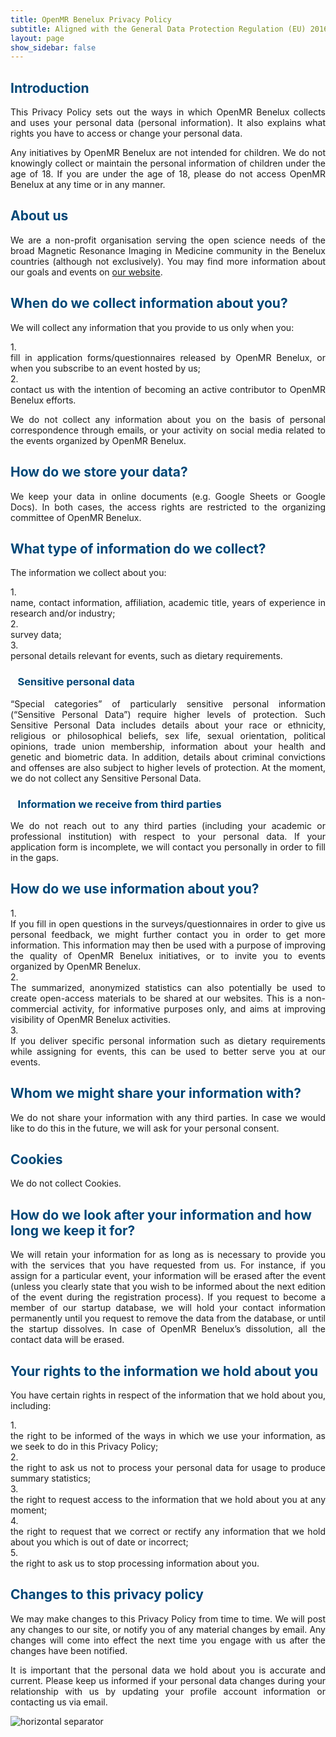 ```yaml
---
title: OpenMR Benelux Privacy Policy
subtitle: Aligned with the General Data Protection Regulation (EU) 2016/679 (GDPR)
layout: page
show_sidebar: false
---
```


<h2 style="color:#004777"> Introduction </h2> 
<p><div style="text-align: justify">This Privacy Policy sets out the ways in which OpenMR Benelux collects and uses your personal data (personal information). It also explains what rights you have to access or change your personal data.</div></p>
<p><div style="text-align: justify">Any initiatives by OpenMR Benelux are not intended for children. We do not knowingly collect or maintain the personal information of children under the age of 18. If you are under the age of 18, please do not access OpenMR Benelux at any time or in any manner.</div></p>

<h2 style="color:#004777"> About us </h2>
<p><div style="text-align: justify">We are a non-profit organisation serving the open science needs of the broad Magnetic Resonance Imaging in Medicine community in the Benelux countries (although not exclusively). You may find more information about our goals and events on <a href="https://openmrbenelux.github.io/">our website</a>.</div></p>

<h2 style="color:#004777"> When do we collect information about you? </h2>
<p><div style="text-align: justify">We will collect any information that you provide to us only when you:</div></p>
1. <div style="text-align: justify">fill in application forms/questionnaires released by OpenMR Benelux, or when you subscribe to an event hosted by us;</div>
2. <div style="text-align: justify">contact us with the intention of becoming an active contributor to OpenMR Benelux efforts.</div>
<p><div style="text-align: justify">We do not collect any information about you on the basis of personal correspondence through emails, or your activity on social media related to the events organized by OpenMR Benelux.</div></p>

<h2 style="color:#004777"> How do we store your data? </h2>
<p><div style="text-align: justify">We keep your data in online documents (e.g. Google Sheets or Google Docs). In both cases, the access rights are restricted to the organizing committee of OpenMR Benelux.</div></p>

<h2 style="color:#004777"> What type of information do we collect? </h2>
<p><div style="text-align: justify">The information we collect about you:</div></p>
1. <div style="text-align: justify">name, contact information, affiliation, academic title, years of experience in research and/or industry;</div>
2. <div style="text-align: justify"> survey data;</div>
3. <div style="text-align: justify">personal details relevant for events, such as dietary requirements.</div>

<h3 style="color:#004777"><i class="fas fa-info-circle" style="position: relative; top: -5px; text-indent: 0px; vertical-align: middle; color:#004777"></i>&nbsp;&nbsp; Sensitive personal data </h3>
<p><div style="text-align: justify">“Special categories” of particularly sensitive personal information (“Sensitive Personal Data”) require higher levels of protection. Such Sensitive Personal Data includes details about your race or ethnicity, religious or philosophical beliefs, sex life, sexual orientation, political opinions, trade union membership, information about your health and genetic and biometric data. In addition, details about criminal convictions and offenses are also subject to higher levels of protection. At the moment, we do not collect any Sensitive Personal Data.</div></p>

<h3 style="color:#004777"><i class="fas fa-info-circle" style="position: relative; top: -5px; text-indent: 0px; vertical-align: middle; color:#004777"></i>&nbsp;&nbsp; Information we receive from third parties </h3>
<p><div style="text-align: justify">We do not reach out to any third parties (including your academic or professional institution) with respect to your personal data. If your application form is incomplete, we will contact you personally in order to fill in the gaps.</div></p>

<h2 style="color:#004777"> How do we use information about you? </h2>
1.  <div style="text-align: justify">If you fill in open questions in the surveys/questionnaires in order to give us personal feedback, we might further contact you in order to get more information. This information may then be used with a purpose of improving the quality of OpenMR Benelux initiatives, or to invite you to events organized by OpenMR Benelux.</div>
2.  <div style="text-align: justify">The summarized, anonymized statistics can also potentially be used to create open-access materials to be shared at our websites. This is a non-commercial activity, for informative purposes only, and aims at improving visibility of OpenMR Benelux activities.</div>
3.  <div style="text-align: justify">If you deliver specific personal information such as dietary requirements while assigning for events, this can be used to better serve you at our events.</div>

<h2 style="color:#004777"> Whom we might share your information with? </h2>
<p><div style="text-align: justify">We do not share your information with any third parties. In case we would like to do this in the future, we will ask for your personal consent.</div></p>

<h2 style="color:#004777"> Cookies </h2>
<p><div style="text-align: justify">We do not collect Cookies.</div></p>

<h2 style="color:#004777"> How do we look after your information and how long we keep it for? </h2>
<p><div style="text-align: justify">We will retain your information for as long as is necessary to provide you with the services that you have requested from us. For instance, if you assign for a particular event, your information will be erased after the event (unless you clearly state that you wish to be informed about the next edition of the event during the registration process). If you request to become a member of our startup database, we will hold your contact information permanently until you request to remove the data from the database, or until the startup dissolves. In case of OpenMR Benelux’s dissolution, all the contact data will be erased.</div></p>

<h2 style="color:#004777"> Your rights to the information we hold about you </h2>
<p><div style="text-align: justify">You have certain rights in respect of the information that we hold about you, including:</div></p>
1.  <div style="text-align: justify">the right to be informed of the ways in which we use your information, as we seek to do in this Privacy Policy;</div>
2.  <div style="text-align: justify">the right to ask us not to process your personal data for usage to produce summary statistics;</div>
3.  <div style="text-align: justify">the right to request access to the information that we hold about you at any moment;</div>
4.  <div style="text-align: justify">the right to request that we correct or rectify any information that we hold about you which is out of date or incorrect;</div>
5.  <div style="text-align: justify">the right to ask us to stop processing information about you.</div>

<h2 style="color:#004777"> Changes to this privacy policy </h2>
<p><div style="text-align: justify">We may make changes to this Privacy Policy from time to time. We will post any changes to our site, or notify you of any material changes by email. Any changes will come into effect the next time you engage with us after the changes have been notified.</div></p>
<p><div style="text-align: justify">It is important that the personal data we hold about you is accurate and current. Please keep us informed if your personal data changes during your relationship with us by updating your profile account information or contacting us via email.</div></p>

<img class="img-separator" src="{{ site.baseurl }}/assets/ext_images/2020/post_separator.png" alt="horizontal separator" />  
<br>
<a href="#"><i class="fas fa-arrow-alt-circle-up" style="position: relative; top: -3px; text-indent: 0px; vertical-align: middle; color:#004777;"></i></a>

